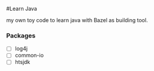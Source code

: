 #Learn Java

my own toy code to learn java with Bazel as building tool.

### Packages
- [ ] log4j
- [ ] common-io
- [ ] htsjdk
